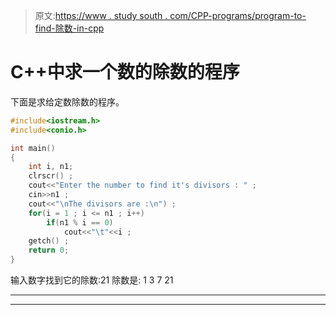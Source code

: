 > 原文:[https://www . study south . com/CPP-programs/program-to-find-除数-in-cpp](https://www.studytonight.com/cpp-programs/program-to-find-divisor-of-a-number-in-cpp)

# C++中求一个数的除数的程序

下面是求给定数除数的程序。

```cpp
#include<iostream.h>
#include<conio.h>

int main()
{
    int i, n1;
    clrscr() ;
    cout<<"Enter the number to find it's divisors : " ;
    cin>>n1 ;
    cout<<"\nThe divisors are :\n") ;
    for(i = 1 ; i <= n1 ; i++)
        if(n1 % i == 0)
            cout<<"\t"<<i ;
    getch() ;
    return 0;
}
```

输入数字找到它的除数:21
除数是:
1 3 7 21

* * *

* * *
